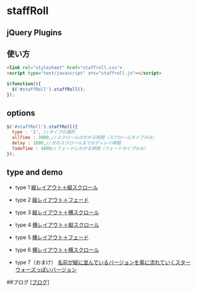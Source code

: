 # staffRoll

## jQuery Plugins

## 使い方

```html
<link rel="stylesheet" href="staffroll.css">
<script type="text/javascript" src="staffroll.js"></script>
```

```javascript
$(function(){
  $('#staffRoll').staffRoll();
});
```

## options
```javascript
$('#staffRoll').staffRoll({
  type : '1', //タイプの選択
  allTime : 3000,//スクロールのかかる時間（スクロールタイプのみ）
  delay : 1000,//次のスクロールまでのディレイ時間
  fadeTime : 4000//フェードにかかる時間（フェードタイプのみ）
});
```

## type and demo
- type 1
<a href="http://webdrawer.net/sample/js/staffroll/index.html" target="_blank">縦レイアウト＋縦スクロール</a>

- type 2
<a href="http://webdrawer.net/sample/js/staffroll/index2.html" target="_blank">縦レイアウト＋フェード</a>

- type 3
<a href="http://webdrawer.net/sample/js/staffroll/index3.html" target="_blank">縦レイアウト＋横スクロール</a>

- type 4
<a href="http://webdrawer.net/sample/js/staffroll/index4.html" target="_blank">横レイアウト＋縦スクロール</a>

- type 5
<a href="http://webdrawer.net/sample/js/staffroll/index5.html" target="_blank">横レイアウト＋フェード</a>

- type 6
<a href="http://webdrawer.net/sample/js/staffroll/index6.html" target="_blank">横レイアウト＋横スクロール</a>

- type 7（おまけ）
<a href="http://webdrawer.net/sample/js/staffroll/index7.html" target="_blank">名前が縦に並んでいるバージョンを奥に流れていくスターウォーズっぽいバージョン</a>


##ブログ
<a href="http://webdrawer.net/javascript/staffroll.html" target="_blank">[ブログ]</a>
